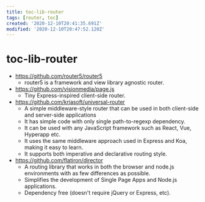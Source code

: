```yaml
---
title: toc-lib-router
tags: [router, toc]
created: '2020-12-10T20:41:35.691Z'
modified: '2020-12-10T20:47:52.120Z'
---
```


# toc-lib-router

- https://github.com/router5/router5
  - router5 is a framework and view library agnostic router.
- https://github.com/visionmedia/page.js
  - Tiny Express-inspired client-side router.
- https://github.com/kriasoft/universal-router
  - A simple middleware-style router that can be used in both client-side and server-side applications
  - It has simple code with only single path-to-regexp dependency.
  - It can be used with any JavaScript framework such as React, Vue, Hyperapp etc.
  - It uses the same middleware approach used in Express and Koa, making it easy to learn.
  - It supports both imperative and declarative routing style.
- https://github.com/flatiron/director
  - A routing library that works in both the browser and node.js environments with as few differences as possible.
  - Simplifies the development of Single Page Apps and Node.js applications. 
  - Dependency free (doesn't require jQuery or Express, etc).
